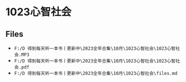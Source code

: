 # 1023心智社会

## Files

- `F:/D 得到每天听一本书丨更新中\2023全年合集\10月\1023心智社会\1023心智社会.MP3`
- `F:/D 得到每天听一本书丨更新中\2023全年合集\10月\1023心智社会\1023心智社会.pdf`
- `F:/D 得到每天听一本书丨更新中\2023全年合集\10月\1023心智社会\files.md`
